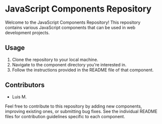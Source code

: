 
# JavaScript Components Repository

Welcome to the JavaScript Components Repository! This repository contains various JavaScript components that can be used in web development projects.


## Usage

1. Clone the repository to your local machine.
2. Navigate to the component directory you're interested in.
3. Follow the instructions provided in the README file of that component.

## Contributors

- Luis M.

Feel free to contribute to this repository by adding new components, improving existing ones, or submitting bug fixes. See the individual README files for contribution guidelines specific to each component.

